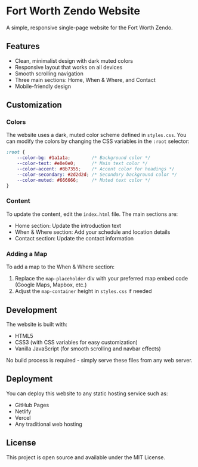 # Fort Worth Zendo Website

A simple, responsive single-page website for the Fort Worth Zendo.

## Features

- Clean, minimalist design with dark muted colors
- Responsive layout that works on all devices
- Smooth scrolling navigation
- Three main sections: Home, When & Where, and Contact
- Mobile-friendly design

## Customization

### Colors
The website uses a dark, muted color scheme defined in `styles.css`. You can modify the colors by changing the CSS variables in the `:root` selector:

```css
:root {
    --color-bg: #1a1a1a;        /* Background color */
    --color-text: #e0e0e0;      /* Main text color */
    --color-accent: #8b7355;    /* Accent color for headings */
    --color-secondary: #2d2d2d; /* Secondary background color */
    --color-muted: #666666;     /* Muted text color */
}
```

### Content
To update the content, edit the `index.html` file. The main sections are:
- Home section: Update the introduction text
- When & Where section: Add your schedule and location details
- Contact section: Update the contact information

### Adding a Map
To add a map to the When & Where section:
1. Replace the `map-placeholder` div with your preferred map embed code (Google Maps, Mapbox, etc.)
2. Adjust the `map-container` height in `styles.css` if needed

## Development

The website is built with:
- HTML5
- CSS3 (with CSS variables for easy customization)
- Vanilla JavaScript (for smooth scrolling and navbar effects)

No build process is required - simply serve these files from any web server.

## Deployment

You can deploy this website to any static hosting service such as:
- GitHub Pages
- Netlify
- Vercel
- Any traditional web hosting

## License

This project is open source and available under the MIT License. 